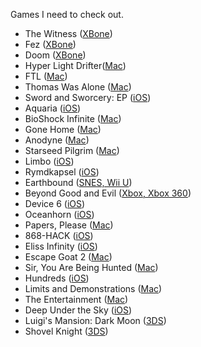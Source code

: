 Games I need to check out.

- The Witness ([XBone](http://the-witness.net))
- Fez ([XBone](http://www.fezgame.com))
- Doom ([XBone](http://doom.com/en-us/))
- Hyper Light Drifter([Mac](http://www.heart-machine.com))
- FTL ([Mac](http://www.ftlgame.com))
- Thomas Was Alone ([Mac](http://www.thomaswasalone.com))
- Sword and Sworcery: EP ([iOS](http://www.swordandsworcery.com))
- Aquaria ([iOS](http://www.bit-blot.com/aquaria/))
- BioShock Infinite ([Mac](http://www.aspyr.com/news_articles/aspyr-media-and-2k-games-announce-bioshock-infinite-coming-to-mac))
- Gone Home ([Mac](http://thefullbrightcompany.com/gonehome/))
- Anodyne ([Mac](http://www.anodynegame.com))
- Starseed Pilgrim ([Mac](http://www.starseedpilgrim.com/get.html))
- Limbo ([iOS](http://limbogame.org))
- Rymdkapsel ([iOS](http://rymdkapsel.com))
- Earthbound ([SNES, Wii U](http://en.wikipedia.org/wiki/EarthBound))
- Beyond Good and Evil ([Xbox, Xbox 360](http://marketplace.xbox.com/en-us/Product/Beyond-Good-Evil-HD/66acd000-77fe-1000-9115-d80258410afa))
- Device 6 ([iOS](http://simogo.com/games/device6/))
- Oceanhorn ([iOS](https://itunes.apple.com/us/app/oceanhorn/id708196645?mt=8))
- Papers, Please ([Mac](http://dukope.com))
- 868-HACK ([iOS](http://868-hack.neocities.org))
- Eliss Infinity ([iOS](http://www.toucheliss.com))
- Escape Goat 2 ([Mac](http://www.escapegoat2.com))
- Sir, You Are Being Hunted ([Mac](http://www.big-robot.com/tag/sir-you-are-being-hunted/))
- Hundreds ([iOS](http://playhundreds.com))
- Limits and Demonstrations ([Mac](http://kentuckyroutezero.com))
- The Entertainment ([Mac](http://kentuckyroutezero.com))
- Deep Under the Sky ([iOS](http://deepunderthesky.com))
- Luigi's Mansion: Dark Moon ([3DS](http://luigismansion.nintendo.com))
- Shovel Knight ([3DS](http://yachtclubgames.com/shovel-knight/))
